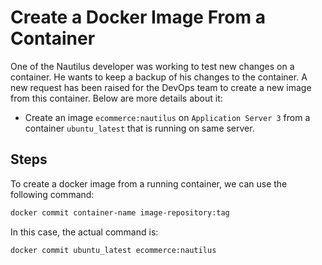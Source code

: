 # Create a Docker Image From a Container

One of the Nautilus developer was working to test new changes on a container. He wants to keep a backup of his changes to the container. A new request has been raised for the DevOps team to create a new image from this container. Below are more details about it:

- Create an image `ecommerce:nautilus` on `Application Server 3` from a container `ubuntu_latest` that is running on same server.

## Steps

To create a docker image from a running container, we can use the following command:

```sh
docker commit container-name image-repository:tag
```

In this case, the actual command is:

```sh
docker commit ubuntu_latest ecommerce:nautilus
```
